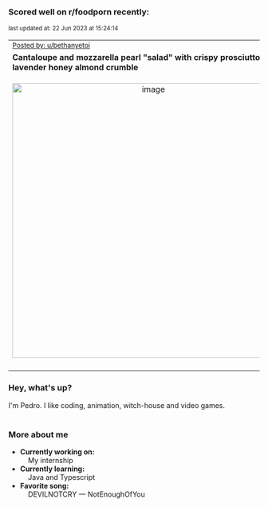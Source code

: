 ### Scored well on r/foodporn recently:

<p align="left"><sub>last updated at: 22 Jun 2023 at 15:24:14</sub></p>

|   |
| --- |
| <sub>[Posted by: u/bethanyetoi][source]</sub> |
| **Cantaloupe and mozzarella pearl "salad" with crispy prosciutto and lavender honey almond crumble** | 
|<p align="center"> <img alt="image" src="https://i.redd.it/t6f9ulcec27b1.jpg" width="550" /> </p>|
|   |

### Hey, what's up?

I'm Pedro. I like coding, animation, witch-house and video games.<br><br>

### More about me
- **Currently working on:**  
&nbsp;&nbsp;&nbsp;&nbsp;My internship
- **Currently learning:**  
&nbsp;&nbsp;&nbsp;&nbsp;Java and Typescript
- **Favorite song:**  
&nbsp;&nbsp;&nbsp;&nbsp;DEVILNOTCRY — NotEnoughOfYou<br><br>

  



  
  
  
[linkedin]: https://linkedin.com/in/pedro-h-r-gomes-8a487b14a/
[gmail]: mailto:pilique11@gmail.com
[source]: https://reddit.com/r/FoodPorn/comments/14dv21p/cantaloupe_and_mozzarella_pearl_salad_with_crispy/
[redditAPI]: https://www.reddit.com/dev/api/